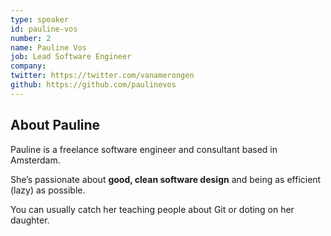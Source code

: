 ```yaml
---
type: speaker
id: pauline-vos
number: 2
name: Pauline Vos
job: Lead Software Engineer
company:
twitter: https://twitter.com/vanamerongen
github: https://github.com/paulinevos
---
```


## About Pauline

Pauline is a freelance software engineer and consultant based in Amsterdam.

She’s passionate about **good, clean software design** and being as efficient (lazy) as possible.

You can usually catch her teaching people about Git or doting on her daughter.
